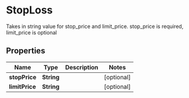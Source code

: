 

# StopLoss

Takes in string value for stop_price and limit_price. stop_price is required, limit_price is optional

## Properties

| Name | Type | Description | Notes |
|------------ | ------------- | ------------- | -------------|
|**stopPrice** | **String** |  |  [optional] |
|**limitPrice** | **String** |  |  [optional] |



